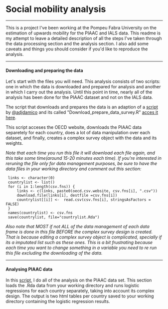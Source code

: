 # Social mobility analysis
***
This is a project I've been working at the Pompeu Fabra University on the estimation of upwards mobility for the PIAAC and IALS data. This readme is my attempt to leave a detailed description of all the steps I've taken through the data processing section and the analysis section. I also add some caveats and things you should consider if you'd like to reproduce the analysis.

***
#### Downloading and preparing the data
Let's start with the files you will need. This analysis consists of two scripts: one in which the data is downloaded and prepared for analysis and another in which I carry out the analysis. Until this point in time, nearly all of the analysis has been done for the PIAAC dataset and not on the IALS data.

The script that downloads and prepares the data is an adaption of a [script](https://github.com/ajdamico/asdfree/blob/master/Programme%20for%20the%20International%20Assessment%20of%20Adult%20Competencies/download%20import%20and%20design.R) by [@adjdamico](https://github.com/ajdamico) and its called "Download_prepare_data_survey.R" [acces it here](https://github.com/cimentadaj/social_mobility_analysis/blob/master/Download_prepare_data_survey.R).

This script acceses the OECD website, downloads the PIAAC data separetely for each country, does a lot of data manipulation over each dataset, and finally, creates a complex survey object with the data and its weights.  

_Note that each time you run this file it will download each file again, and this take some time(around 15-20 minutes each time). If you're interested in reruning the file only for data management purposes, be sure to have the data files in your working directory and comment out this section:_

```{r eval=F echo=F}
 links <- character(0)
 countrylist <- list()
 for (i in 1:length(csv.fns)) {
     links <- c(links, paste0(oecd.csv.website, csv.fns[i], ".csv"))
     download.file(links[i], destfile =csv.fns[i])
     countrylist[[i]] <-  read.csv(csv.fns[i], stringsAsFactors = FALSE)
 }
 names(countrylist) <- csv.fns
 save(countrylist, file="countrylist.Rda")
 ```
 _Also note that MOST if not ALL of the data management of each data frame is done in this file BEFORE the complex survey design is created. That is because editing a complex survey object is complicated, specially if its a imputated list such as these ones. This is a bit frustrating because each time you want to change something in a variable you need to re run this file excluding the downloading of the data._
 
 ***
 
#### Analysing PIAAC data
In this [script](https://github.com/cimentadaj/social_mobility_analysis/blob/master/Analysis_PIAAC_survey.R), I do all of the analysis on the PIAAC data set. This section loads the .Rda data from your working directory and runs logistic regressions for each country separately, taking into account its complex design. The output is two html tables per country saved to your working directory containing the logistic regression results.

